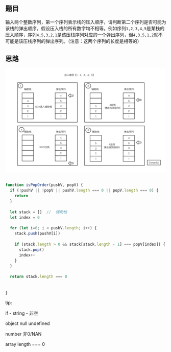 ## 题目

输入两个整数序列，第一个序列表示栈的压入顺序，请判断第二个序列是否可能为该栈的弹出顺序。假设压入栈的所有数字均不相等。例如序列`1,2,3,4,5`是某栈的压入顺序，序列`4,5,3,2,1`是该压栈序列对应的一个弹出序列，但`4,3,5,1,2`就不可能是该压栈序列的弹出序列。（注意：这两个序列的长度是相等的）

## 思路

![Alt text](./栈的压入弹出序列.png)

```js

function isPopOrder(pushV, popV) {
  if (!pushV || !popV || pushV.length === 0 || popV.length === 0) {
    return 
  }

  let stack = []  //  辅助栈
  let index = 0

  for (let i=0; i < pushV.length; i++) {
    stack.push(pushV[i])

    if (stack.length > 0 && stack[stack.length - 1] === popV[index]) {
      stack.pop()
      index++
    }
  }

  return stack.length === 0


}
```


tip:

if - 
string - 非空

object null undefined

number 非0/NAN

array length === 0